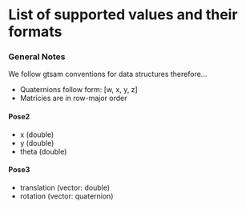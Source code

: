 # List of supported values and their formats

### General Notes
We follow gtsam conventions for data structures therefore...
* Quaternions follow form: [w, x, y, z]
* Matricies are in row-major order


#### Pose2
* x (double)
* y (double)
* theta (double)

#### Pose3
* translation (vector: double)
* rotation (vector: quaternion)